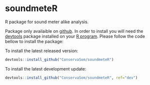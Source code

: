 # soundmeteR

R package for sound meter alike analysis.

Package only availaible on [github](http://github.com/). In order to install you will need the [devtools](https://cran.r-project.org/package=devtools) package installed on your [R program](https://www.r-project.org/). Please follow the code bellow to install the package:

To install the latest released version:
```r
devtools::install_github("ConservaSom/soundmeteR")
```

To install the latest development update:
```r
devtools::install_github("ConservaSom/soundmeteR", ref="dev")
```

